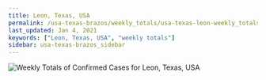 ```yaml
---
title: Leon, Texas, USA
permalink: /usa-texas-brazos/weekly_totals/usa-texas-leon-weekly_totals.html
last_updated: Jan 4, 2021
keywords: ["Leon, Texas, USA", "weekly totals"]
sidebar: usa-texas-brazos_sidebar
---
```


![Weekly Totals of Confirmed Cases for Leon, Texas, USA](/covid_tracker/images/graphs/usa-texas-leon-weekly_totals_graph.png)
